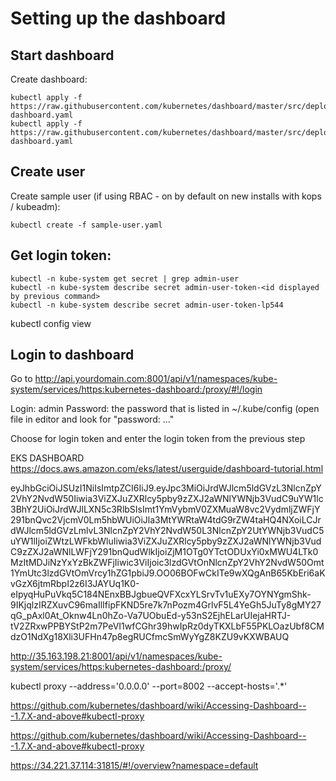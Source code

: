 # Setting up the dashboard

## Start dashboard

Create dashboard:
```
kubectl apply -f https://raw.githubusercontent.com/kubernetes/dashboard/master/src/deploy/recommended/kubernetes-dashboard.yaml
kubectl apply -f https://raw.githubusercontent.com/kubernetes/dashboard/master/src/deploy/recommended/kubernetes-dashboard.yaml
```

## Create user

Create sample user (if using RBAC - on by default on new installs with kops / kubeadm):
```
kubectl create -f sample-user.yaml

```

## Get login token:
```
kubectl -n kube-system get secret | grep admin-user
kubectl -n kube-system describe secret admin-user-token-<id displayed by previous command>
kubectl -n kube-system describe secret admin-user-token-lp544
```
kubectl config view 

## Login to dashboard
Go to http://api.yourdomain.com:8001/api/v1/namespaces/kube-system/services/https:kubernetes-dashboard:/proxy/#!/login

Login: admin
Password: the password that is listed in ~/.kube/config (open file in editor and look for "password: ..."

Choose for login token and enter the login token from the previous step

EKS DASHBOARD
https://docs.aws.amazon.com/eks/latest/userguide/dashboard-tutorial.html

eyJhbGciOiJSUzI1NiIsImtpZCI6IiJ9.eyJpc3MiOiJrdWJlcm5ldGVzL3NlcnZpY2VhY2NvdW50Iiwia3ViZXJuZXRlcy5pby9zZXJ2aWNlYWNjb3VudC9uYW1lc3BhY2UiOiJrdWJlLXN5c3RlbSIsImt1YmVybmV0ZXMuaW8vc2VydmljZWFjY291bnQvc2VjcmV0Lm5hbWUiOiJla3MtYWRtaW4tdG9rZW4taHQ4NXoiLCJrdWJlcm5ldGVzLmlvL3NlcnZpY2VhY2NvdW50L3NlcnZpY2UtYWNjb3VudC5uYW1lIjoiZWtzLWFkbWluIiwia3ViZXJuZXRlcy5pby9zZXJ2aWNlYWNjb3VudC9zZXJ2aWNlLWFjY291bnQudWlkIjoiZjM1OTg0YTctODUxYi0xMWU4LTk0MzItMDJiNzYxYzBkZWFjIiwic3ViIjoic3lzdGVtOnNlcnZpY2VhY2NvdW50Omt1YmUtc3lzdGVtOmVrcy1hZG1pbiJ9.OO06BOFwCkITe9wXQgAnB65KbEri6aKvGzX6jtmRbpI2z6I3JAYUq1K0-eIpyqHuPuVkq5C184NEnxBBJgbueQVFXcxYLSrvTv1uEXy7OYNYgmShk-9IKjqlzIRZXuvC96maIlIfipFKND5re7k7nPozm4GrlvF5L4YeGh5JuTy8gMY27qG_pAxl0At_Oknw4Ln0hZo-Va7UObuEd-y53nS2EjhELarUIejaHRTJ-tV2ZRxwPPBYStP2m7PeVI1wfCGhr39hwIpRz0dyTKXLbF55PKLOazUbf8CMdzO1NdXg18Xli3UFHn47p8egRUCfmcSmWyYgZ8KZU9vKXWBAUQ


http://35.163.198.21:8001/api/v1/namespaces/kube-system/services/https:kubernetes-dashboard:/proxy/

kubectl proxy --address='0.0.0.0' --port=8002 --accept-hosts='.*'

https://github.com/kubernetes/dashboard/wiki/Accessing-Dashboard---1.7.X-and-above#kubectl-proxy



https://github.com/kubernetes/dashboard/wiki/Accessing-Dashboard---1.7.X-and-above#kubectl-proxy



https://34.221.37.114:31815/#!/overview?namespace=default




